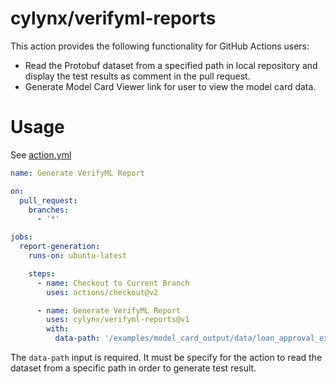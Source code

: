 # cylynx/verifyml-reports

This action provides the following functionality for GitHub Actions users:

- Read the Protobuf dataset from a specified path in local repository and display the test results as comment in the pull request.
- Generate Model Card Viewer link for user to view the model card data.

# Usage

See [action.yml](./action.yml)

```yaml
name: Generate VerifyML Report

on:
  pull_request:
    branches:
      - '*'

jobs:
  report-generation:
    runs-on: ubuntu-latest

    steps:
      - name: Checkout to Current Branch
        uses: actions/checkout@v2

      - name: Generate VerifyML Report
        uses: cylynx/verifyml-reports@v1
        with:
          data-path: '/examples/model_card_output/data/loan_approval_example.proto'
```

The `data-path` input is required. It must be specify for the action to read the dataset from a specific path in order to generate test result.
